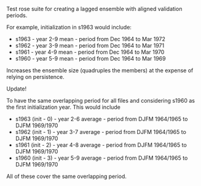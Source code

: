 Test rose suite for creating a lagged ensemble with aligned validation periods. 

For example, initialization in s1963 would include:

* s1963 - year 2-9 mean - period from Dec 1964 to Mar 1972
* s1962 - year 3-9 mean - period from Dec 1964 to Mar 1971
* s1961 - year 4-9 mean - period from Dec 1964 to Mar 1970
* s1960 - year 5-9 mean - period from Dec 1964 to Mar 1969

Increases the ensemble size (quadruples the members) at the expense of relying on persistence.

Update!

To have the same overlapping period for all files and considering s1960 as the first initialization year. This would include

* s1963 (init - 0) - year 2-6 average - period from DJFM 1964/1965 to DJFM 1969/1970
* s1962 (init - 1) - year 3-7 average - period from  DJFM 1964/1965 to DJFM 1969/1970
* s1961 (init - 2) - year 4-8 average - period from  DJFM 1964/1965 to DJFM 1969/1970
* s1960 (init - 3) - year 5-9 average - period from  DJFM 1964/1965 to DJFM 1969/1970

All of these cover the same overlapping period.